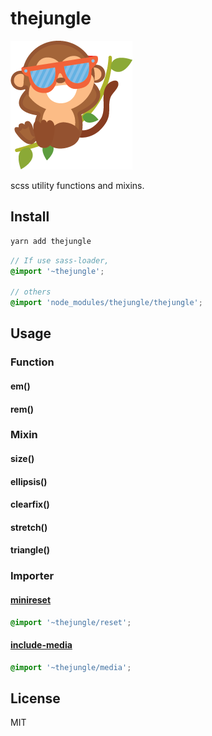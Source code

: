 # thejungle

![bengi](./thejungle.png)

scss utility functions and mixins.

## Install
```sh
yarn add thejungle
```

```scss
// If use sass-loader,
@import '~thejungle';

// others
@import 'node_modules/thejungle/thejungle';
```
## Usage

### Function
#### em()
#### rem()

### Mixin
#### size()
#### ellipsis()
#### clearfix()
#### stretch()
#### triangle()

### Importer
#### [minireset](https://github.com/jgthms/minireset.css/)
```scss
@import '~thejungle/reset';
```
#### [include-media](https://github.com/eduardoboucas/include-media/)
```scss
@import '~thejungle/media';
```

## License
MIT
